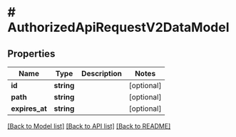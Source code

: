 # # AuthorizedApiRequestV2DataModel

## Properties

Name | Type | Description | Notes
------------ | ------------- | ------------- | -------------
**id** | **string** |  | [optional]
**path** | **string** |  | [optional]
**expires_at** | **string** |  | [optional]

[[Back to Model list]](../../../README.md#models) [[Back to API list]](../../../README.md#endpoints) [[Back to README]](../../../README.md)
